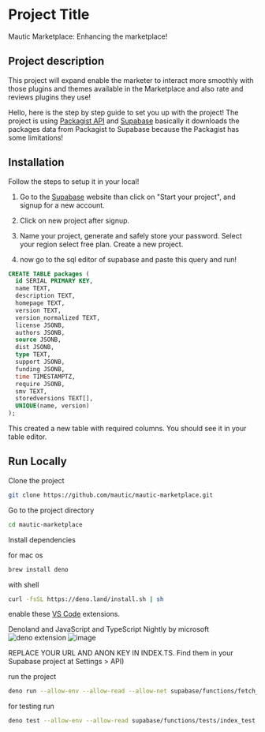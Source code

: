 
# Project Title

Mautic Marketplace: Enhancing the marketplace!

## Project description

This project will expand enable the marketer to interact more smoothly with those plugins and themes available in the Marketplace and also rate and reviews plugins they use!

Hello, here is the step by step guide to set you up with the project!
The project is using [Packagist API](https://packagist.org/apidoc) and [Supabase](https://supabase.com) basically it downloads the packages data from Packagist to Supabase because the Packagist has some limitations!


## Installation

Follow the steps to setup it in your local!

1. Go to the [Supabase](https://supabase.com) website than click on "Start your project", and signup for a new account.

2. Click on new project after signup.

3. Name your project, generate and safely store your password. Select your region select free plan. Create a new project.

4. now go to the sql editor of supabase and paste this query and run!

  ```sql
  CREATE TABLE packages (
    id SERIAL PRIMARY KEY,
    name TEXT,
    description TEXT,
    homepage TEXT,
    version TEXT,
    version_normalized TEXT,
    license JSONB,
    authors JSONB,
    source JSONB,
    dist JSONB,
    type TEXT,
    support JSONB,
    funding JSONB,
    time TIMESTAMPTZ,
    require JSONB,
    smv TEXT,
    storedversions TEXT[],
    UNIQUE(name, version)
);
```

This created a new table with required columns. You should see it in your table editor.

## Run Locally

Clone the project
    
```bash
git clone https://github.com/mautic/mautic-marketplace.git
```

Go to the project directory

```bash
cd mautic-marketplace
```

Install dependencies

for mac os
```bash
brew install deno
```
with shell
```bash
curl -fsSL https://deno.land/install.sh | sh
```
enable these [VS Code](https://code.visualstudio.com) extensions.

Denoland and JavaScript and TypeScript Nightly by microsoft
![deno extension](https://github.com/user-attachments/assets/3fed8c9b-813d-42db-b488-0f38b905af5c)
![image](https://github.com/user-attachments/assets/721c1afc-fda0-49e9-b249-90e199bcfcc3)

REPLACE YOUR URL AND ANON KEY IN INDEX.TS. Find them in your Supabase project at Settings > API)

run the project

```bash
deno run --allow-env --allow-read --allow-net supabase/functions/fetch_package/index.ts
```
for testing run 
```bash
deno test --allow-env --allow-read supabase/functions/tests/index_test.ts
```
